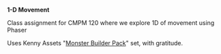 **1-D Movement**

Class assignment for CMPM 120 where we explore 1D of movement using Phaser

Uses Kenny Assets "[Monster Builder Pack](https://kenney.nl/assets/monster-builder-pack)" set, with gratitude.
